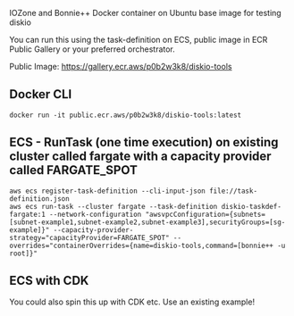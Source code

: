 IOZone and Bonnie++ Docker container on Ubuntu base image for testing diskio

You can run this using the task-definition on ECS, public image in ECR Public Gallery or your preferred orchestrator.

Public Image: https://gallery.ecr.aws/p0b2w3k8/diskio-tools

## Docker CLI

```
docker run -it public.ecr.aws/p0b2w3k8/diskio-tools:latest
```

## ECS - RunTask (one time execution) on existing cluster called fargate with a capacity provider called FARGATE_SPOT

```
aws ecs register-task-definition --cli-input-json file://task-definition.json
aws ecs run-task --cluster fargate --task-definition diskio-taskdef-fargate:1 --network-configuration "awsvpcConfiguration={subnets=[subnet-example1,subnet-example2,subnet-example3],securityGroups=[sg-example]}" --capacity-provider-strategy="capacityProvider=FARGATE_SPOT" --overrides="containerOverrides={name=diskio-tools,command=[bonnie++ -u root]}"
```

## ECS with CDK

You could also spin this up with CDK etc. Use an existing example!
